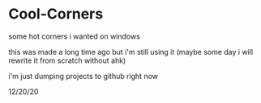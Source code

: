 # Cool-Corners
some hot corners i wanted on windows

this was made a long time ago but i'm still using it (maybe some day i will rewrite it from scratch without ahk)

i'm just dumping projects to github right now

12/20/20
